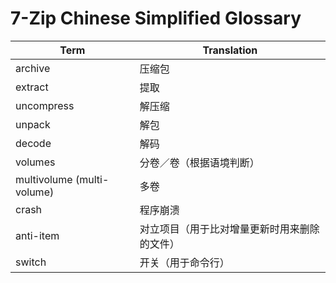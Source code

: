 # 7-Zip Chinese Simplified Glossary

Term | Translation
--- | ---
archive | 压缩包
extract | 提取
uncompress | 解压缩
unpack | 解包
decode | 解码
volumes | 分卷／卷（根据语境判断）
multivolume (multi-volume) | 多卷
crash | 程序崩溃
anti-item | 对立项目（用于比对增量更新时用来删除的文件）
switch | 开关（用于命令行）
